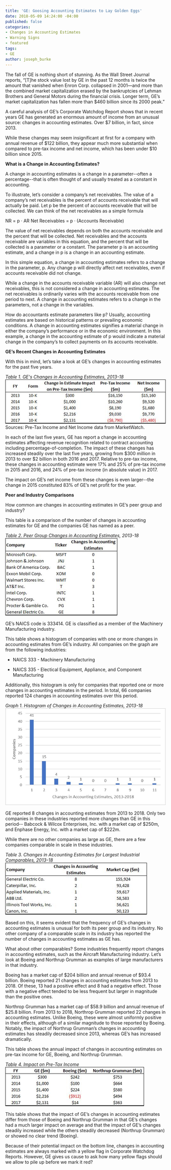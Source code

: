 ```yaml
---
title: 'GE: Goosing Accounting Estimates to Lay Golden Eggs'
date: 2018-05-09 14:24:00 -04:00
published: false
categories:
- Changes in Accounting Estimates
- Warning Signs
- featured
tags:
- GE
author: joseph_burke
---
```


The fall of GE is nothing short of stunning. As the Wall Street Journal reports, “\[T\]he stock value lost by GE in the past 12 months is twice the amount that vanished when Enron Corp. collapsed in 2001—and more than the combined market capitalization erased by the bankruptcies of Lehman Brothers and General Motors during the financial crisis. Longer term, GE’s market capitalization has fallen more than $460 billion since its 2000 peak.”

A careful analysis of GE’s Corporate Watchdog Report shows that in recent years GE has generated an enormous amount of income from an unusual source: changes in accounting estimates. Over $7 billion, in fact, since 2013.

While these changes may seem insignificant at first for a company with annual revenue of $122 billion, they appear much more substantial when compared to pre-tax income and net income, which has been under $10 billion since 2015.

**What is a Change in Accounting Estimates?**

A change in accounting estimates is a change in a parameter--often a percentage--that is often thought of and usually treated as a constant in accounting.

To illustrate, let’s consider a company’s net receivables. The value of a company’s net receivables is the percent of accounts receivable that will actually be paid. Let p be the percent of accounts receivable that will be collected. We can think of the net receivables as a simple formula

NR = p · AR
Net Receivables = p · (Accounts Receivable)

The value of net receivables depends on both the accounts receivable and the percent that will be collected. Net receivables and the accounts receivable are variables in this equation, and the percent that will be collected is a parameter or a constant. The parameter p is an accounting estimate, and a change in p is a change in an accounting estimate.

In this simple equation, a change in accounting estimates refers to a change in the parameter, p. Any change p will directly affect net receivables, even if accounts receivable did not change.

While a change in the accounts receivable variable (AR) will also change net receivables, this is not considered a change in accounting estimates. The net receivables is ordinarily varies with the accounts receivable from one period to next. A change in accounting estimates refers to a change in the parameters, not a change in the variables.

How do accountants estimate parameters like p? Usually, accounting estimates are based on historical patterns or prevailing economic conditions. A change in accounting estimates signifies a material change in either the company’s performance or in the economic environment. In this example, a change in the accounting estimate of p would indicate a material change in the company’s to collect payments on its accounts receivable.

**GE’s Recent Changes in Accounting Estimates**

With this in mind, let’s take a look at GE’s changes in accounting estimates for the past five years.

*Table 1. GE's Changes in Accounting Estimates, 2013-18*
![GE Table 1.jpg](/uploads/GE%20Table%201.jpg)
Sources: Pre-Tax Income and Net Income data from MarketWatch.

In each of the last five years, GE has report a change in accounting estimates affecting revenue recognition related to contract accounting including percentage-of-completion.
The impact of these changes has increased steadily over the last five years, growing from $300 million in 2013 to over $2 billion in both 2016 and 2017. Relative to pre-tax income, these changes in accounting estimate were 17% and 25% of pre-tax income in 2015 and 2016, and 24% of pre-tax income (in absolute value) in 2017.

The impact on GE’s net income from these changes is even larger--the change in 2015 constituted 83% of GE’s net profit for the year.

**Peer and Industry Comparisons**

How common are changes in accounting estimates in GE’s peer group and industry?

This table is a comparison of the number of changes in accounting estimates for GE and the companies GE has named as a peer.

*Table 2. Peer Group Changes in Accounting Estimates, 2013-18*
![GE Table 2.jpg](/uploads/GE%20Table%202.jpg)

GE’s NAICS code is 333414. GE is classified as a member of the Machinery Manufacturing industry.

This table shows a histogram of companies with one or more changes in accounting estimates from GE’s industry. All companies on the graph are from the following industries:

* NAICS 333 - Machinery Manufacturing

* NAICS 335 - Electical Equipment, Appliance, and Component Manufacturing

Additionally, this histogram is only for companies that reported one or more changes in accounting estimates in the period. In total, 66 companies reported 124 changes in accounting estimates over this period.

*Graph 1. Histogram of Changes in Accounting Estimates, 2013-18*
![GE Graph.jpg](/uploads/GE%20Graph.jpg)

GE reported 8 changes in accounting estimates from 2013 to 2018. Only two companies in these industries reported more changes than GE in this period-- Babcock & Wilcox Enterprises, Inc. with a market cap of $250m, and Enphase Energy, Inc. with a market cap of $222m.

While there are no other companies as large as GE, there are a few companies comparable in scale in these industries.

*Table 3. Changes in Accounting Estimates for Largest Industrial Comparables, 2013-18*
![GE Table 3.jpg](/uploads/GE%20Table%203.jpg)

Based on this, it seems evident that the frequency of GE’s changes in accounting estimates is unusual for both its peer group and its industry. No other company of a comparable scale in its industry has reported the number of changes in accounting estimates as GE has.

What about other comparables? Some industries frequently report changes in accounting estimates, such as the Aircraft Manufacturing industry. Let’s look at Boeing and Northrup Grumman as examples of large manufacturers in that industry.

Boeing has a market cap of $204 billion and annual revenue of $93.4 billion. Boeing reported 21 changes in accounting estimates from 2013 to 2018. Of these, 13 had a positive effect and 8 had a negative effect. Those with a negative effect tended to be less frequent but larger in magnitude than the positive ones.

Northrop Grumman has a market cap of $58.9 billion and annual revenue of $25.8 billion. From 2013 to 2018, Northrop Grumman reported 22 changes in accounting estimates. Unlike Boeing, these were almost uniformly positive in their effects, although of a similar magnitude to those reported by Boeing. Notably, the impact of Northrup Grumman’s changes in accounting estimates has steadily decreased since 2013, whereas GE’s has increased dramatically.

This table shows the annual impact of changes in accounting estimates on pre-tax income for GE, Boeing, and Northrup Grumman.

*Table 4. Impact on Pre-Tax Income*
![GE Table 4.jpg](/uploads/GE%20Table%204.jpg)

This table shows that the impact of GE’s changes in accounting estimates differ from those of Boeing and Northrup Grumman in that GE’s changes had a much larger impact on average and that the impact of GE’s changes steadily increased while the others steadily decreased (Northrup Grumman) or showed no clear trend (Boeing).

Because of their potential impact on the bottom line, changes in accounting estimates are always marked with a yellow flag in Corporate Watchdog Reports. However, GE gives us cause to ask how many yellow flags should we allow to pile up before we mark it red?